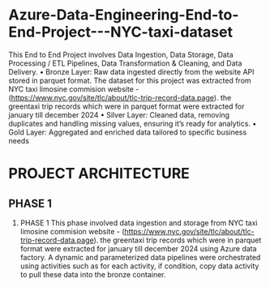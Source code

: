 # Azure-Data-Engineering-End-to-End-Project---NYC-taxi-dataset
This End to End Project involves Data Ingestion, Data Storage, Data Processing / ETL Pipelines, Data Transformation & Cleaning, and Data Delivery. 
•	Bronze Layer: Raw data ingested directly from the website API stored in parquet format. 
The dataset for this project was extracted from NYC taxi limosine commision website - (https://www.nyc.gov/site/tlc/about/tlc-trip-record-data.page). the greentaxi trip records which were in parquet format were extracted for january till december 2024
•	Silver Layer: Cleaned data, removing duplicates and handling missing values, ensuring it’s ready for analytics.
•	Gold Layer: Aggregated and enriched data tailored to specific business needs


# PROJECT ARCHITECTURE


## PHASE 1
1) PHASE 1
This phase involved data ingestion and storage from NYC taxi limosine commision website - (https://www.nyc.gov/site/tlc/about/tlc-trip-record-data.page). the greentaxi trip records which were in parquet format were extracted for january till december 2024 using Azure data factory. A dynamic and parameterized data pipelines were orchestrated using activities such as for each activity, if condition, copy data activity to pull these data into the bronze container. 

